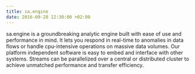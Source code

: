 ```yaml
---
title: sa.engine
date: 2016-09-28 12:30:00 +02:00
---
```


sa.engine is a groundbreaking analytic engine built with ease of use and performance in mind. It lets you respond in real-time to anomalies in data flows or handle cpu-intensive operations on massive data volumes. Our platform independent software is easy to embed and interface with other systems. Streams can be parallelized over a central or distributed cluster to achieve unmatched performance and transfer efficiency.